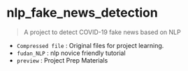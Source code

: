 # nlp_fake_news_detection
> A project to detect COVID-19 fake news based on NLP

* `Compressed file` : Original files for project learning.
* `fudan_NLP` : nlp novice friendly tutorial
* `preview` : Project Prep Materials


